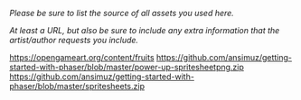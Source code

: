 *Please be sure to list the source of all assets you used here.*

*At least a URL, but also be sure to include any extra information that the artist/author requests you include.*

https://opengameart.org/content/fruits
https://github.com/ansimuz/getting-started-with-phaser/blob/master/power-up-spritesheetpng.zip
https://github.com/ansimuz/getting-started-with-phaser/blob/master/spritesheets.zip

